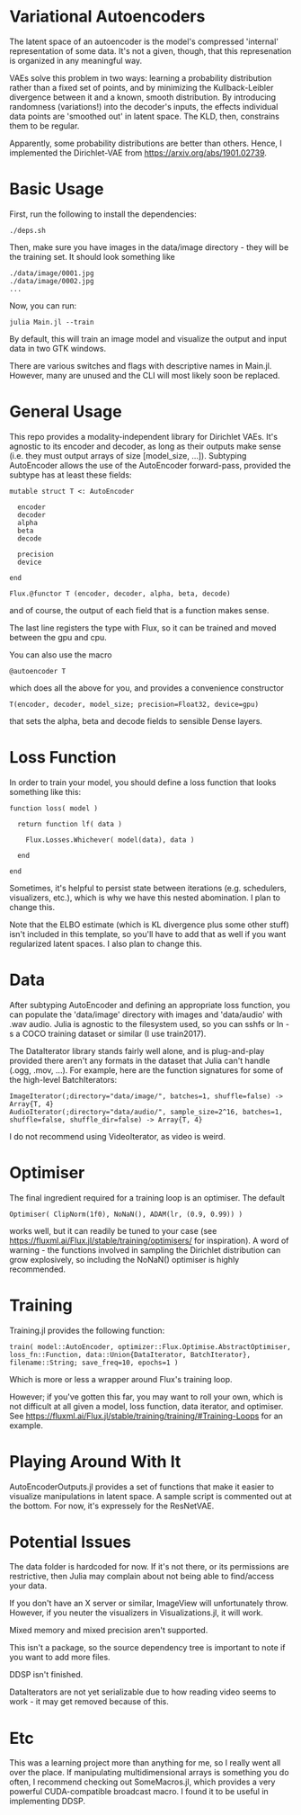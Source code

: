 # Variational Autoencoders
The latent space of an autoencoder is the model's compressed 'internal' representation of some data. It's not a given, though, that this represenation is organized in any meaningful way. 

VAEs solve this problem in two ways: learning a probability distribution rather than a fixed set of points, and by minimizing the Kullback-Leibler divergence between it and a known, smooth distribution. By introducing randomness (variations!) into the decoder's inputs, the effects individual data points are 'smoothed out' in latent space. The KLD, then, constrains them to be regular.

Apparently, some probability distributions are better than others. Hence, I implemented the Dirichlet-VAE from https://arxiv.org/abs/1901.02739. 

# Basic Usage
First, run the following to install the dependencies:

```
./deps.sh
```

Then, make sure you have images in the data/image directory - they will be the training set. It should look something like

```
./data/image/0001.jpg
./data/image/0002.jpg
...
```

Now, you can run:

```
julia Main.jl --train
```

By default, this will train an image model and visualize the output and input data in two GTK windows. 

There are various switches and flags with descriptive names in Main.jl. However, many are unused and the CLI will most likely soon be replaced.

# General Usage
This repo provides a modality-independent library for Dirichlet VAEs. It's agnostic to its encoder and decoder, as long as their outputs make sense (i.e. they must output arrays of size [model_size, ...]). Subtyping AutoEncoder allows the use of the AutoEncoder forward-pass, provided the subtype has at least these fields:

```
mutable struct T <: AutoEncoder

  encoder
  decoder
  alpha
  beta
  decode

  precision
  device
    
end

Flux.@functor T (encoder, decoder, alpha, beta, decode)
```

and of course, the output of each field that is a function makes sense. 

The last line registers the type with Flux, so it can be trained and moved between the gpu and cpu.

You can also use the macro

```
@autoencoder T
```

which does all the above for you, and provides a convenience constructor 

```
T(encoder, decoder, model_size; precision=Float32, device=gpu)
```

that sets the alpha, beta and decode fields to sensible Dense layers. 

# Loss Function
In order to train your model, you should define a loss function that looks something like this:

```
function loss( model )

  return function lf( data )
  
    Flux.Losses.Whichever( model(data), data )
  
  end

end
```

Sometimes, it's helpful to persist state between iterations (e.g. schedulers, visualizers, etc.), which is why we have this nested abomination. I plan to change this.

Note that the ELBO estimate (which is KL divergence plus some other stuff) isn't included in this template, so you'll have to add that as well if you want regularized latent spaces. I also plan to change this.

# Data
After subtyping AutoEncoder and defining an appropriate loss function, you can populate the 'data/image' directory with images and 'data/audio' with .wav audio. Julia is agnostic to the filesystem used, so you can sshfs or ln -s a COCO training dataset or similar (I use train2017). 

The DataIterator library stands fairly well alone, and is plug-and-play provided there aren't any formats in the dataset that Julia can't handle (.ogg, .mov, ...). For example, here are the function signatures for some of the high-level BatchIterators:

```
ImageIterator(;directory="data/image/", batches=1, shuffle=false) -> Array{T, 4}
AudioIterator(;directory="data/audio/", sample_size=2^16, batches=1, shuffle=false, shuffle_dir=false) -> Array{T, 4}
```

I do not recommend using VideoIterator, as video is weird.

# Optimiser
The final ingredient required for a training loop is an optimiser. The default

``` 
Optimiser( ClipNorm(1f0), NoNaN(), ADAM(lr, (0.9, 0.99)) )
```

works well, but it can readily be tuned to your case (see https://fluxml.ai/Flux.jl/stable/training/optimisers/ for inspiration). A word of warning - the functions involved in sampling the Dirichlet distribution can grow explosively, so including the NoNaN() optimiser is highly recommended.  

# Training
Training.jl provides the following function:

```
train( model::AutoEncoder, optimizer::Flux.Optimise.AbstractOptimiser, loss_fn::Function, data::Union{DataIterator, BatchIterator}, filename::String; save_freq=10, epochs=1 )
```
Which is more or less a wrapper around Flux's training loop.

However; if you've gotten this far, you may want to roll your own, which is not difficult at all given a model, loss function, data iterator, and optimiser. See https://fluxml.ai/Flux.jl/stable/training/training/#Training-Loops for an example.

# Playing Around With It
AutoEncoderOutputs.jl provides a set of functions that make it easier to visualize manipulations in latent space. A sample script is commented out at the bottom. For now, it's expressely for the ResNetVAE.

# Potential Issues
The data folder is hardcoded for now. If it's not there, or its permissions are restrictive, then Julia may complain about not being able to find/access your data.

If you don't have an X server or similar, ImageView will unfortunately throw. However, if you neuter the visualizers in Visualizations.jl, it will work.

Mixed memory and mixed precision aren't supported.

This isn't a package, so the source dependency tree is important to note if you want to add more files.

DDSP isn't finished.

DataIterators are not yet serializable due to how reading video seems to work - it may get removed because of this.

# Etc
This was a learning project more than anything for me, so I really went all over the place. If manipulating multidimensional arrays is something you do often, I recommend checking out SomeMacros.jl, which provides a very powerful CUDA-compatible broadcast macro. I found it to be useful in implementing DDSP.
